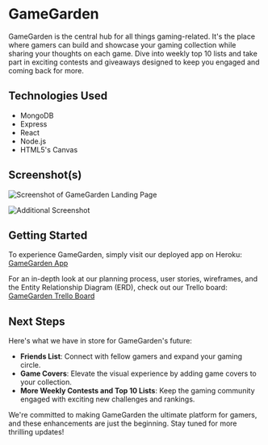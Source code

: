 # GameGarden

GameGarden is the central hub for all things gaming-related. It's the place where gamers can build and showcase your gaming collection while sharing your thoughts on each game. Dive into weekly top 10 lists and take part in exciting contests and giveaways designed to keep you engaged and coming back for more.

## Technologies Used

- MongoDB
- Express
- React
- Node.js
- HTML5's Canvas

## Screenshot(s)

![Screenshot of GameGarden Landing Page](insert-screenshot-url-here)

![Additional Screenshot](insert-screenshot-url-here)

## Getting Started

To experience GameGarden, simply visit our deployed app on Heroku: [GameGarden App](https://gamegarden-cf8e1bb29052.herokuapp.com/)

For an in-depth look at our planning process, user stories, wireframes, and the Entity Relationship Diagram (ERD), check out our Trello board: [GameGarden Trello Board](https://trello.com/b/7v23KAGL/project-4)

## Next Steps

Here's what we have in store for GameGarden's future:

- **Friends List**: Connect with fellow gamers and expand your gaming circle.
- **Game Covers**: Elevate the visual experience by adding game covers to your collection.
- **More Weekly Contests and Top 10 Lists**: Keep the gaming community engaged with exciting new challenges and rankings.

We're committed to making GameGarden the ultimate platform for gamers, and these enhancements are just the beginning. Stay tuned for more thrilling updates!
